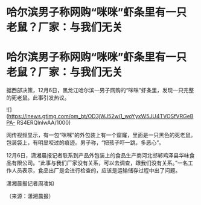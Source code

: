 # 哈尔滨男子称网购“咪咪”虾条里有一只老鼠？厂家：与我们无关

# 哈尔滨男子称网购“咪咪”虾条里有一只老鼠？厂家：与我们无关

据西部决策，12月6日，黑龙江哈尔滨一男子网购的“咪咪”虾条里，发现一只完整的死老鼠。此事引发热议。

![](https://inews.gtimg.com/om_bt/OD3jWJ52wi1_woYyxW5JU4TVOSfVRGeBPA-
RS4ERQlnlwAA/1000)

网传视频显示，有一包“咪咪”的外包装上有一个窟窿，里面是一只黑色的死老鼠。包装袋上，有明显咬过的痕迹。男子称，“把孩子吓一跳，多恶心”。

12月6日，潇湘晨报记者联系到产品外包装上的食品生产商河北邯郸鸡泽县华味食品有限公司。“此事与我们厂家没有关系，可以去调查，跟我们没有关系。”一名工作人员表示，食品出厂是会进行检查的，应该是运输储存过程中出了问题。

潇湘晨报记者周凌如

（来源：潇湘晨报）

